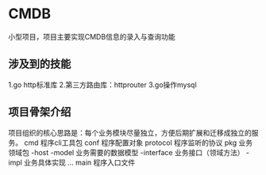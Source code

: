 # CMDB
小型项目，项目主要实现CMDB信息的录入与查询功能

## 涉及到的技能
1.go http标准库
2.第三方路由库：httprouter
3.go操作mysql

## 项目骨架介绍
项目组织的核心思路是：每个业务模块尽量独立，方便后期扩展和迁移成独立的服务。
   cmd 程序cli工具包
conf 程序配置对象
protocol 程序监听的协议
pkg 业务领域包
    -host 
    -model 业务需要的数据模型
    -interface 业务接口（领域方法）
    -impl 业务具体实现
    ...
main 程序入口文件    
